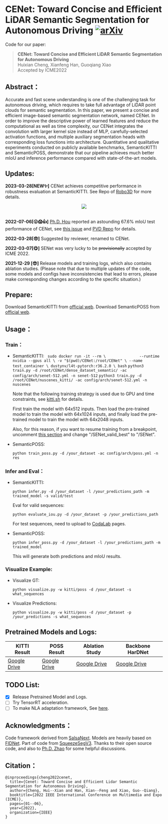 # CENet: Toward Concise and Efficient LiDAR Semantic Segmentation for Autonomous Driving [![arXiv](https://img.shields.io/badge/arXiv-2207.12691-b31b1b?logo=arXiv&logoColor=green)](https://arxiv.org/abs/2207.12691)

Code for our paper:
> **CENet: Toward Concise and Efficient LiDAR Semantic Segmentation for Autonomous Driving**
> <br>Huixian Cheng, Xianfeng Han, Guoqiang Xiao<br>
> Accepted by ICME2022

## Abstract：
Accurate and fast scene understanding is one of the challenging task for autonomous driving, which requires to take full advantage of LiDAR point clouds for semantic segmentation. 
In this paper, we present a concise and efficient image-based semantic segmentation network, named CENet. 
In order to improve the descriptive power of learned features and reduce the computational as well as time complexity, 
our CENet integrates the convolution with larger kernel size instead of MLP, carefully-selected activation functions, 
and multiple auxiliary segmentation heads with corresponding loss functions into architecture. 
Quantitative and qualitative experiments conducted on publicly available benchmarks, SemanticKITTI and SemanticPOSS, 
demonstrate that our pipeline achieves much better mIoU and inference performance compared with state-of-the-art models.


## Updates:
**2023-03-28[NEW:sparkles:]** CENet achieves competitive performance in robustness evaluation at SemanticKITTI. See Repo of [Robo3D](https://github.com/ldkong1205/Robo3D) for more details.
<div align="center">
  <img src="assert/robustness.png"/>
</div><br/>

**2022-07-06[:open_mouth::scream::thumbsup:]** [Ph.D. Hou](https://github.com/cardwing) reported an astounding 67.6% mIoU test performance of CENet, see [this issue](https://github.com/huixiancheng/CENet/issues/7) and [PVD Repo](https://github.com/cardwing/Codes-for-PVKD) for details.

**2022-03-28[:sunglasses:]** Suggested by reviewer, renamed to CENet.

**2022-03-07[:yum:]** SENet was very lucky to be ~~provisionally~~ accepted by ICME 2022.

**2021-12-29 [:sunglasses:]** Release models and training logs, which also contains ablation studies. (Please note that due to multiple updates of the code, some models and configs have inconsistencies that lead to errors, please make corresponding changes according to the specific situation.)

## Prepare:
Download SemanticKITTI from [official web](http://www.semantic-kitti.org/dataset.html). Download SemanticPOSS from [official web](http://www.poss.pku.edu.cn./download.html).

## Usage：
### Train：
- SemanticKITTI:
    ` sudo docker run -it --rm \              
  --runtime nvidia --gpus all \
  -v "$(pwd)/CENet:/root/CENet" \
  --name test_container \
  dustynv/l4t-pytorch:r36.2.0 \
  bash`
    `python3 train.py -d /root/CENet/dense_dataset_semantic/ -ac config/arch/senet-512.yml -n senet-512`
    `python3 train.py -d /root/CENet/nuscenes_kitti/ -ac config/arch/senet-512.yml -n nuscenes`

    Note that the following training strategy is used due to GPU and time constraints, see [kitti.sh](https://github.com/huixiancheng/SENet/blob/main/kitti.sh) for details.

    First train the model with 64x512 inputs. Then load the pre-trained model to train the model with 64x1024 inputs, and finally load the pre-trained model to train the model with 64x2048 inputs.
    
    Also, for this reason, if you want to resume training from a breakpoint, uncomment [this section](https://github.com/huixiancheng/SENet/blob/c5827853ee32660ad9487a679890822ac9bf8bf8/modules/trainer.py#L193-L203) and change "/SENet_valid_best" to "/SENet".

- SemanticPOSS:

    `python train_poss.py -d /your_dataset -ac config/arch/poss.yml -n res`

### Infer and Eval：
- SemanticKITTI:

    `python infer.py -d /your_dataset -l /your_predictions_path -m trained_model -s valid/test`
    
    Eval for valid sequences:

    `python evaluate_iou.py -d /your_dataset -p /your_predictions_path`

    For test  sequences, need to upload to [CodaLab](https://competitions.codalab.org/competitions/20331#participate) pages.

- SemanticPOSS:

    `python infer_poss.py -d /your_dataset -l /your_predictions_path -m trained_model`

    This will generate both predictions and mIoU results.

### Visualize Example:


- Visualize GT:

  `python visualize.py -w kitti/poss -d /your_dataset -s what_sequences`

- Visualize Predictions:

  `python visualize.py -w kitti/poss -d /your_dataset -p /your_predictions -s what_sequences`


## Pretrained Models and Logs:
| **KITTI Result** | **POSS Result** | **Ablation Study** | **Backbone HarDNet** |
| ---------------- | --------------- | ------------------ | -------------------- |
| [Google Drive](https://drive.google.com/file/d/167ofUNdkVnRoqZ28NAXRjykdVWnublUk/view?usp=share_link) | [Google Drive](https://drive.google.com/file/d/1DC66ky6k2aBpVg1Md1AR2tjqHzSYL5xC/view?usp=sharing) | [Google Drive](https://drive.google.com/file/d/1axrBYJflKMn0FLoC6HoN1G4RUmitIP1U/view?usp=sharing) | [Google Drive](https://drive.google.com/file/d/1afer0OX0WzxoMIWXV-btGVC7llt-4nUB/view?usp=sharing) |


## TODO List:
- [x] Release Pretrained Model and Logs.
- [ ] Try TensorRT acceleration.
- [ ] To make NLA adaptation framework, See [here](https://github.com/huixiancheng/SENet/blob/57d3e07777099c805fa27ceda68e359b2b7ae12d/modules/user.py#L178-L194).

## Acknowledgments：
Code framework derived from [SalsaNext](https://github.com/Halmstad-University/SalsaNext). Models are heavily based on [FIDNet](https://github.com/placeforyiming/IROS21-FIDNet-SemanticKITTI). Part of code from [SqueezeSegV3](https://github.com/chenfengxu714/SqueezeSegV3). Thanks to their open source code, and also to [Ph.D. Zhao](https://github.com/placeforyiming) for some helpful discussions.

## Citation：
~~~
@inproceedings{cheng2022cenet,
  title={Cenet: Toward Concise and Efficient Lidar Semantic Segmentation for Autonomous Driving},
  author={Cheng, Hui--Xian and Han, Xian--Feng and Xiao, Guo--Qiang},
  booktitle={2022 IEEE International Conference on Multimedia and Expo (ICME)},
  pages={01--06},
  year={2022},
  organization={IEEE}
}
~~~

